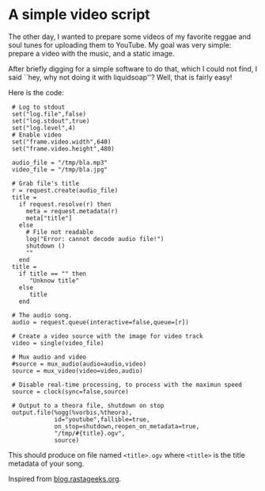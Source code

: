 A simple video script
=====================
The other day, I wanted to prepare some videos of my favorite reggae and soul 
tunes for uploading them to YouTube.
My goal was very simple: prepare a video with the music,
and a static image.

After briefly digging for a simple software to do that,
which I could not find, I said ``hey, why not doing it with liquidsoap''?
Well, that is fairly easy!

Here is the code:

```
 # Log to stdout
 set("log.file",false)
 set("log.stdout",true)
 set("log.level",4)
 # Enable video
 set("frame.video.width",640)
 set("frame.video.height",480)

 audio_file = "/tmp/bla.mp3"
 video_file = "/tmp/bla.jpg"

 # Grab file's title
 r = request.create(audio_file)
 title = 
   if request.resolve(r) then
     meta = request.metadata(r)
     meta["title"]
   else
     # File not readable
     log("Error: cannot decode audio file!")
     shutdown () 
     ""
   end
 title = 
   if title == "" then
      "Unknow title"
   else
      title
   end

 # The audio song.
 audio = request.queue(interactive=false,queue=[r])

 # Create a video source with the image for video track
 video = single(video_file)

 # Mux audio and video
 #source = mux_audio(audio=audio,video)
 source = mux_video(video=video,audio)

 # Disable real-time processing, to process with the maximun speed
 source = clock(sync=false,source)

 # Output to a theora file, shutdown on stop
 output.file(%ogg(%vorbis,%theora),
             id="youtube",fallible=true,
             on_stop=shutdown,reopen_on_metadata=true,
             "/tmp/#{title}.ogv",
             source)
```

This should produce on file named `<title>.ogv` where `<title>` is the title
metadata of your song.

Inspired from [blog.rastageeks.org](http://blog.rastageeks.org/spip.php?article27).


